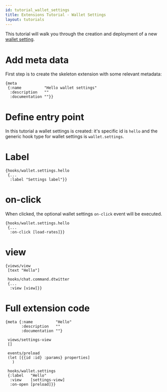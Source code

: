 ```yaml
---
id: tutorial_wallet_settings
title: Extensions Tutorial - Wallet Settings
layout: tutorials
---
```

This tutorial will walk you through the creation and deployment of a new [wallet setting](wallet_settings.html).

# Add meta data

First step is to create the skeleton extension with some relevant metadata:

```
{meta
 {:name          "Hello wallet settings"
  :description   ""
  :documentation ""}}
```

# Define entry point

In this tutorial a wallet settings is created: it's specific id is `hello` and the generic hook type for wallet settings is `wallet.settings`.

# Label

```
{hooks/wallet.settings.hello
 {...
  :label "Settings label"}}
```

# on-click

When clicked, the optional wallet settings `on-click` event will be executed.

```
{hooks/wallet.settings.hello
 {...
  :on-click [load-rates]}}
```

# view

```
{views/view
 [text "Hello"]
  
 hooks/chat.command.dtwitter
 {...
  :view [view]}}
```

# Full extension code

```
{meta {:name          "Hello"
       :description   ""
       :documentation ""}
 
 views/settings-view
 []

 events/preload
 (let [{{id :id} :params} properties]
   )
 
 hooks/wallet.settings
 {:label   "Hello"
  :view    [settings-view]
  :on-open [preload]}}
```
